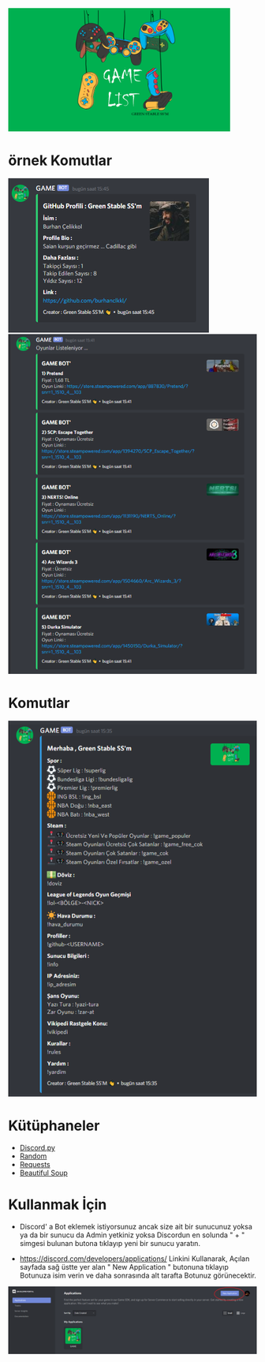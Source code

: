 <img src= "https://raw.githubusercontent.com/burhanclkkl/Game-Bot/main/img/pp.png" height = "250px" width = "450px">

# örnek Komutlar

<img src= "https://raw.githubusercontent.com/burhanclkkl/Game-Bot/main/example_img/ornek3.PNG">
<img src= "https://raw.githubusercontent.com/burhanclkkl/Game-Bot/main/example_img/ornek1.PNG">

# Komutlar

<img src= "https://raw.githubusercontent.com/burhanclkkl/Game-Bot/main/example_img/ornek.PNG">

# Kütüphaneler

* [Discord.py](https://discordpy.readthedocs.io/en/latest/)
* <a href = "https://docs.python.org/3/library/random.html">  Random </a>
* <a href = "https://requests.readthedocs.io/en/master/"> Requests </a>
* <a href = "https://www.crummy.com/software/BeautifulSoup/bs4/doc/"> Beautiful Soup </a>

# Kullanmak İçin

* Discord' a Bot eklemek istiyorsunuz ancak size ait bir sunucunuz yoksa ya da bir sunucu da Admin yetkiniz yoksa Discordun en solunda " + " simgesi bulunan butona tıklayıp yeni bir sunucu yaratın.

* https://discord.com/developers/applications/ Linkini Kullanarak, Açılan sayfada sağ üstte yer alan " New Application " butonuna tıklayıp Botunuza isim verin ve daha sonrasında alt tarafta Botunuz görünecektir.


<img src= "https://raw.githubusercontent.com/burhanclkkl/Game-Bot/main/bot_app/img1.png" width = "1000px">
